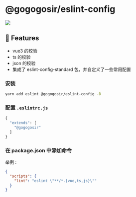 # @gogogosir/eslint-config

<p align='left'>
  <a href='https://www.npmjs.com/package/@gogogosir/eslint-config'>
    <img src="https://img.shields.io/npm/v/@gogogosir/eslint-config?color=41b883&label=npm" />
  </a>
</p>

## 🚀 Features

- vue3 的校验
- ts 的校验
- json 的校验
- 集成了 eslint-config-standard 包，并自定义了一些常用配置

### 安装

``` bash
yarn add eslint @gogogosir/eslint-config -D
```

### 配置 `.eslintrc.js`

``` js
{
  "extends": [
    "@gogogosir"
  ]
}
```

### 在 package.json 中添加命令

举例 :

```json
{
  "scripts": {
    "lint": "eslint \"**/*.{vue,ts,js}\""
  }
}
```



